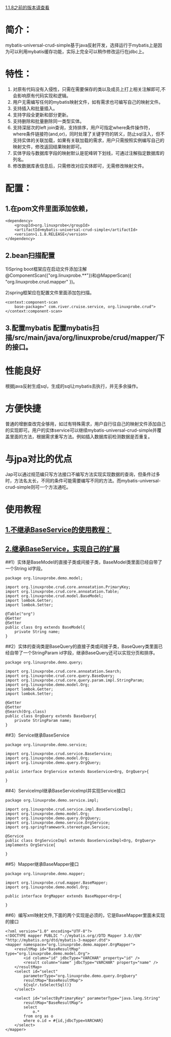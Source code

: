 [1.1.8之前的版本请查看](https://github.com/linuxprobe-org/mybatis-universal-crud-simple/blob/master/README_1.7.md)

简介：
==
mybatis-universal-crud-simple基于java反射开发，选择运行于mybatis上是因为可以利用mybatis缓存功能，实际上完全可以稍作修改运行在jdbc上。


特性：
===
1.	对原有代码没有入侵性，只需在需要保存的类以及成员上打上相关注解即可,不会影响原有代码实现和逻辑。
2.	用户无需编写任何的mybatis映射文件，如有需求也可编写自己的映射文件。
3.	支持插入和批量插入。
4.	支持字段全更新和部分更新。
5.	支持删除和批量删除同一类型实体。
6.	支持深层次的left join查询，支持排序，用户可指定where条件操作符，where条件链接符(and,or)，同时处理了关键字符的转义，防止sql注入，但不支持实体的关联加载，如果有关联加载的需求，用户只需按照实例编写自己的映射文件，修改返回结果映射即可。
7.	实体字段与数据库字段的映射默认是驼峰转下划线，可通过注解指定数据库的列名。
8.	修改数据库表信息后，只需修改对应实体即可，无需修改映射文件。


配置：
===
1.在pom文件里面添加依赖，
---
```
<dependency>
	<groupId>org.linuxprobe</groupId>
	<artifactId>mybatis-universal-crud-simple</artifactId>
	<version>1.1.8.RELEASE</version>
</dependency>
```
2.bean扫描配置
---
1)Spring boot框架应在启动文件添加注解@ComponentScan({"org.linuxprobe.**"})和@MapperScan({ "org.linuxprobe.crud.mapper" })。

2)spring框架应在配置文件里面添加包扫描。
```
<context:component-scan
	base-package=" com.river.cruise.service, org.linuxprobe.crud">
</context:component-scan>
```

3.配置mybatis
配置mybatis扫描/src/main/java/org/linuxprobe/crud/mapper/下的接口。
---

性能良好
===
根据java反射生成sql，生成的sql让mybatis去执行，并无多余操作。

方便快捷
===
普通的增删查改完全够用，如过有特殊需求，用户自行往自己的映射文件添加自己的实现即可。用户的实体service可以继续mybatis-universal-crud-simple并覆盖里面的方法，根据需求重写方法。例如插入数据库前检测数据是否重复。

与jpa对比的优点
===
Jap可以通过规范编只写方法接口不编写方法实现实现数据的查询，但条件过多时，方法名太长，不同的条件可能需要编写不同的方法。而mybatis-universal-crud-simple则可一个方法通吃。

使用教程
===

[1.不继承BaseService的使用教程：](https://github.com/linuxprobe-org/crud-demo/blob/master/src/test/java/org/linuxprobe/demo/ApplicationTests.java)
---

[2.继承BaseService，实现自己的扩展](https://github.com/linuxprobe-org/crud-demo)
---

##1）实体是BaseModel的直接子类或间接子类，BaseModel类里面已经自带了一个String id字段。
```
package org.linuxprobe.demo.model;

import org.linuxprobe.crud.core.annoatation.PrimaryKey;
import org.linuxprobe.crud.core.annoatation.Table;
import org.linuxprobe.crud.model.BaseModel;
import lombok.Getter;
import lombok.Setter;

@Table("org")
@Getter
@Setter
public class Org extends BaseModel{
	private String name;
}
```

##2）实体的查询类是BaseQuery的直接子类或间接子类，BaseQuery类里面已经自带了一个StringParam id字段，继承BaseQuery还可以实现分页和排序。
```
package org.linuxprobe.demo.query;

import org.linuxprobe.crud.core.annoatation.Search;
import org.linuxprobe.crud.core.query.BaseQuery;
import org.linuxprobe.crud.core.query.param.impl.StringParam;
import org.linuxprobe.demo.model.Org;
import lombok.Getter;
import lombok.Setter;

@Getter
@Setter
@Search(Org.class)
public class OrgQuery extends BaseQuery{
	private StringParam name;
}
```

##3）Service继承BaseService
```
package org.linuxprobe.demo.service;

import org.linuxprobe.crud.service.BaseService;
import org.linuxprobe.demo.model.Org;
import org.linuxprobe.demo.query.OrgQuery;

public interface OrgService extends BaseService<Org, OrgQuery>{

}
```

##4）ServiceImpl继承BaseServiceImpl并实现Service接口

```
package org.linuxprobe.demo.service.impl;

import org.linuxprobe.crud.service.impl.BaseServiceImpl;
import org.linuxprobe.demo.model.Org;
import org.linuxprobe.demo.query.OrgQuery;
import org.linuxprobe.demo.service.OrgService;
import org.springframework.stereotype.Service;

@Service
public class OrgServiceImpl extends BaseServiceImpl<Org, OrgQuery> implements OrgService{

}
```

##5）Mapper继承BaseMapper接口
```
package org.linuxprobe.demo.mapper;

import org.linuxprobe.crud.mapper.BaseMapper;
import org.linuxprobe.demo.model.Org;

public interface OrgMapper extends BaseMapper<Org>{

}
```

##6）编写xml映射文件,下面的两个实现是必须的，它是BaseMapper里面未实现的接口
```
<?xml version="1.0" encoding="UTF-8"?>
<!DOCTYPE mapper PUBLIC "-//mybatis.org//DTD Mapper 3.0//EN" "http://mybatis.org/dtd/mybatis-3-mapper.dtd">
<mapper namespace="org.linuxprobe.demo.mapper.OrgMapper">
	<resultMap id="BaseResultMap" type="org.linuxprobe.demo.model.Org">
		<id column="id" jdbcType="VARCHAR" property="id" />
		<result column="name" jdbcType="VARCHAR" property="name" />
	</resultMap>
	<select id="select"
		parameterType="org.linuxprobe.demo.query.OrgQuery"
		resultMap="BaseResultMap">
		${sqlr.toSelectSql()}
	</select>

	<select id="selectByPrimaryKey" parameterType="java.lang.String"
		resultMap="BaseResultMap">
		select
			o.*
		from org as o
		where o.id = #{id,jdbcType=VARCHAR}
	</select>
</mapper>
```

